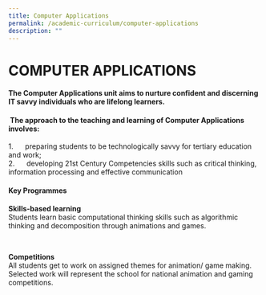 ```yaml
---
title: Computer Applications
permalink: /academic-curriculum/computer-applications
description: ""
---
```

COMPUTER APPLICATIONS
=====================

  

####   

#### The Computer Applications unit aims to nurture confident and discerning IT savvy individuals who are lifelong learners.  
  

####  The approach to the teaching and learning of Computer Applications involves:  
1.      preparing students to be technologically savvy for tertiary education and work;  
2.      developing 21st Century Competencies skills such as critical thinking, information processing and effective communication  
  
#### Key Programmes  
  

**Skills-based learning**  
Students learn basic computational thinking skills such as algorithmic thinking and decomposition through animations and games.  

<br> 

**Competitions**  
All students get to work on assigned themes for animation/ game making. Selected work will represent the school for national animation and gaming competitions.